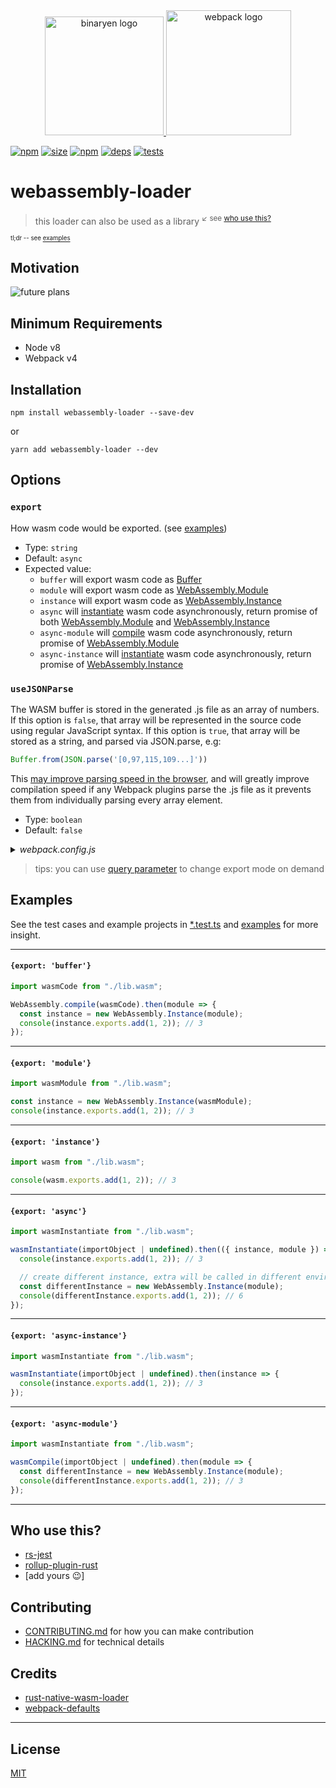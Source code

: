 <div align="center">
  <a href="https://github.com/WebAssembly">
    <img height="190" alt="binaryen logo" src="https://upload.wikimedia.org/wikipedia/commons/c/c6/Web_Assembly_Logo.svg">
  </a>
  <a href="https://github.com/webpack/webpack">
    <img height="200" alt="webpack logo" src="https://webpack.js.org/assets/icon-square-big.svg">
  </a>
</div>

[![npm][npm]][npm-url]
[![size][size]][size-url]
[![npm][npm-download]][npm-url]
[![deps][deps]][deps-url]
[![tests][tests]][tests-url]
<!-- [![node][node]][node-url] -->
<!-- [![cover][cover]][cover-url] -->

# webassembly-loader

> this loader can also be used as a library <sup>↙ see [who use this?](#who-use-this)</sup>

<sup><sup>tl;dr -- see [examples](#examples)</sup></sup>

## Motivation

![future plans](https://user-images.githubusercontent.com/4953069/46924068-cbca7300-d04a-11e8-96e0-91aaa9161687.png)

## Minimum Requirements
- Node v8
- Webpack v4

## Installation

```console
npm install webassembly-loader --save-dev
```
or
```console
yarn add webassembly-loader --dev
```

## Options

### `export`
How wasm code would be exported. (see [examples](#examples))
- Type: `string`
- Default: `async`
- Expected value:
  - `buffer` will export wasm code as [Buffer][]
  - `module` will export wasm code as [WebAssembly.Module][]
  - `instance` will export wasm code as [WebAssembly.Instance][]
  - `async` will [instantiate][webassembly.instantiate] wasm code asynchronously, return promise of both [WebAssembly.Module][] and [WebAssembly.Instance][]
  - `async-module` will [compile][webassembly.compile] wasm code asynchronously, return promise of [WebAssembly.Module][]
  - `async-instance` will [instantiate][webassembly.instantiate] wasm code asynchronously, return promise of [WebAssembly.Instance][]

### `useJSONParse`
The WASM buffer is stored in the generated .js file as an array of numbers. If this option is `false`, that array will be represented in the source code using regular JavaScript syntax. If this option is `true`, that array will be stored as a string, and parsed via JSON.parse, e.g:

```js
Buffer.from(JSON.parse('[0,97,115,109...]'))
```
This [may improve parsing speed in the browser](https://v8.dev/blog/cost-of-javascript-2019#json), and will greatly improve compilation speed if any Webpack plugins parse the .js file as it prevents them from individually parsing every array element.

- Type: `boolean`
- Default: `false`

<details><summary><i>webpack.config.js</i></summary>

```js
module.exports = {
    rules: [{
          test: /\.wasm$/,
          type: "javascript/auto",
          use: [{
              loader: "webassembly-loader",
              options: {
                  export: "async"
              }
          }]
    }]
}
```
</details>

> tips: you can use [query parameter][inline] to change export mode on demand

[inline]: https://webpack.js.org/concepts/loaders/#inline
[buffer]: https://nodejs.org/api/buffer.html
[webassembly.module]: https://developer.mozilla.org/en-US/docs/Web/JavaScript/Reference/Global_Objects/WebAssembly/Module
[webassembly.instance]: https://developer.mozilla.org/en-US/docs/Web/JavaScript/Reference/Global_Objects/WebAssembly/Instance
[webassembly.instantiate]: https://developer.mozilla.org/en-US/docs/Web/JavaScript/Reference/Global_Objects/WebAssembly/instantiate
[webassembly.compile]: https://developer.mozilla.org/en-US/docs/Web/JavaScript/Reference/Global_Objects/WebAssembly/compile

## Examples

See the test cases and example projects in [*.test.ts](./test) and [examples](./examples/) for more insight.

---

#### `{export: 'buffer'}`

```js
import wasmCode from "./lib.wasm";

WebAssembly.compile(wasmCode).then(module => {
  const instance = new WebAssembly.Instance(module);
  console(instance.exports.add(1, 2)); // 3
});
```

---

#### `{export: 'module'}`

```js
import wasmModule from "./lib.wasm";

const instance = new WebAssembly.Instance(wasmModule);
console(instance.exports.add(1, 2)); // 3
```

---

#### `{export: 'instance'}`

```js
import wasm from "./lib.wasm";

console(wasm.exports.add(1, 2)); // 3
```

---

#### `{export: 'async'}`

```js
import wasmInstantiate from "./lib.wasm";

wasmInstantiate(importObject | undefined).then(({ instance, module }) => {
  console(instance.exports.add(1, 2)); // 3

  // create different instance, extra will be called in different environment
  const differentInstance = new WebAssembly.Instance(module);
  console(differentInstance.exports.add(1, 2)); // 6
});
```

---

#### `{export: 'async-instance'}`

```js
import wasmInstantiate from "./lib.wasm";

wasmInstantiate(importObject | undefined).then(instance => {
  console(instance.exports.add(1, 2)); // 3
});
```

---

#### `{export: 'async-module'}`

```js
import wasmInstantiate from "./lib.wasm";

wasmCompile(importObject | undefined).then(module => {
  const differentInstance = new WebAssembly.Instance(module);
  console(differentInstance.exports.add(1, 2)); // 3
});
```

---

## Who use this?

- [rs-jest](https://github.com/DrSensor/rs-jest)
- [rollup-plugin-rust](https://github.com/DrSensor/rollup-plugin-rust)
- [add yours 😉]

## Contributing

- [CONTRIBUTING.md](./.github/CONTRIBUTING.md) for how you can make contribution
- [HACKING.md](./.github/HACKING.md) for technical details

## Credits

- [rust-native-wasm-loader](https://github.com/dflemstr/rust-native-wasm-loader)
- [webpack-defaults](https://github.com/webpack-contrib/webpack-defaults)

---

## License
[MIT](./LICENSE.md)

[npm]: https://img.shields.io/npm/v/webassembly-loader.svg
[npm-url]: https://npmjs.com/package/webassembly-loader
[npm-download]: https://img.shields.io/npm/dm/webassembly-loader.svg
[node]: https://img.shields.io/node/v/webassembly-loader.svg
[node-url]: https://nodejs.org
[deps]: https://david-dm.org/DrSensor/webassembly-loader.svg
[deps-url]: https://david-dm.org/DrSensor/webassembly-loader
[tests]: https://img.shields.io/circleci/project/github/DrSensor/webassembly-loader.svg
[tests-url]: https://circleci.com/gh/DrSensor/webassembly-loader
[cover]: https://codecov.io/gh/DrSensor/webassembly-loader/branch/master/graph/badge.svg
[cover-url]: https://codecov.io/gh/DrSensor/webassembly-loader
[size]: https://packagephobia.now.sh/badge?p=webassembly-loader
[size-url]: https://packagephobia.now.sh/result?p=webassembly-loader

